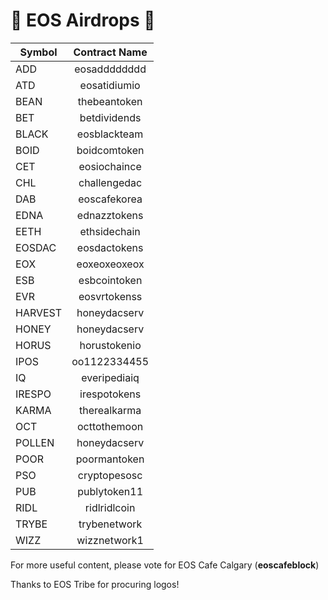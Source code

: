 # 🚀 EOS Airdrops  🚀

| Symbol        | Contract Name |
| ------------- |:-------------:|
| ADD           | eosadddddddd  |
| ATD           | eosatidiumio  |
| BEAN          | thebeantoken  |
| BET           | betdividends  |
| BLACK         | eosblackteam  |
| BOID          | boidcomtoken  |
| CET           | eosiochaince  |
| CHL           | challengedac  |
| DAB           | eoscafekorea  |
| EDNA          | ednazztokens  |
| EETH          | ethsidechain  |
| EOSDAC        | eosdactokens  |
| EOX           | eoxeoxeoxeox  |
| ESB           | esbcointoken  |
| EVR           | eosvrtokenss  |
| HARVEST       | honeydacserv  |
| HONEY         | honeydacserv  |
| HORUS         | horustokenio  |
| IPOS          | oo1122334455  |
| IQ            | everipediaiq  |
| IRESPO        | irespotokens  |
| KARMA         | therealkarma  |
| OCT           | octtothemoon  |
| POLLEN        | honeydacserv  |
| POOR          | poormantoken  |
| PSO           | cryptopesosc  |
| PUB           | publytoken11  |
| RIDL          | ridlridlcoin  |
| TRYBE         | trybenetwork  |
| WIZZ          | wizznetwork1  |

For more useful content, please vote for EOS Cafe Calgary (**eoscafeblock**)

Thanks to EOS Tribe for procuring logos!
